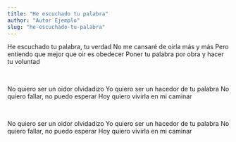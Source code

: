 ```yaml
---
title: "He escuchado tu palabra"
author: "Autor Ejemplo"
slug: "he-escuchado-tu-palabra"
---
```


He escuchado tu palabra, tu verdad
No me cansaré de oirla más y más
Pero entiendo que mejor que oir
es obedecer
Poner tu palabra por obra y hacer tu voluntad

<br>

No quiero ser un oidor olvidadizo
Yo quiero ser un hacedor de tu palabra
No quiero fallar, no puedo esperar
Hoy quiero vivirla en mi caminar

<br>

No quiero ser un oidor olvidadizo
Yo quiero ser un hacedor de tu palabra
No quiero fallar, no puedo esperar
Hoy quiero vivirla en mi caminar
